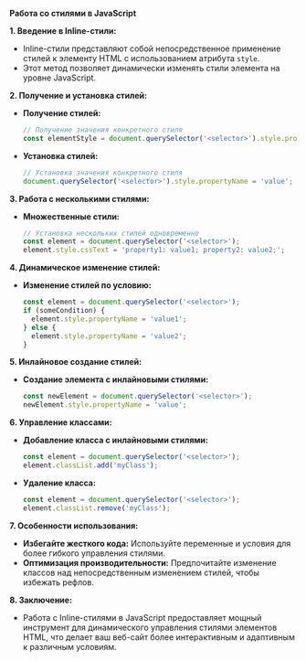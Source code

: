 **Работа со стилями в JavaScript**

**1. Введение в Inline-стили:**
   - Inline-стили представляют собой непосредственное применение стилей к элементу HTML с использованием атрибута `style`.
   - Этот метод позволяет динамически изменять стили элемента на уровне JavaScript.

**2. Получение и установка стилей:**
   - **Получение стилей:**
     ```javascript
     // Получение значения конкретного стиля
     const elementStyle = document.querySelector('<selector>').style.propertyName;
     ```
   - **Установка стилей:**
     ```javascript
     // Установка значения конкретного стиля
     document.querySelector('<selector>').style.propertyName = 'value';
     ```

**3. Работа с несколькими стилями:**
   - **Множественные стили:**
     ```javascript
     // Установка нескольких стилей одновременно
     const element = document.querySelector('<selector>');
     element.style.cssText = 'property1: value1; property2: value2;';
     ```

**4. Динамическое изменение стилей:**
   - **Изменение стилей по условию:**
     ```javascript
     const element = document.querySelector('<selector>');
     if (someCondition) {
       element.style.propertyName = 'value1';
     } else {
       element.style.propertyName = 'value2';
     }
     ```

**5. Инлайновое создание стилей:**
   - **Создание элемента с инлайновыми стилями:**
     ```javascript
     const newElement = document.querySelector('<selector>');
     newElement.style.propertyName = 'value';
     ```

**6. Управление классами:**
   - **Добавление класса с инлайновыми стилями:**
     ```javascript
     const element = document.querySelector('<selector>');
     element.classList.add('myClass');
     ```
   - **Удаление класса:**
     ```javascript
     const element = document.querySelector('<selector>');
     element.classList.remove('myClass');
     ```

**7. Особенности использования:**
   - **Избегайте жесткого кода:**
     Используйте переменные и условия для более гибкого управления стилями.
   - **Оптимизация производительности:**
     Предпочитайте изменение классов над непосредственным изменением стилей, чтобы избежать рефлов.

**8. Заключение:**
   - Работа с Inline-стилями в JavaScript предоставляет мощный инструмент для динамического управления стилями элементов HTML, что делает ваш веб-сайт более интерактивным и адаптивным к различным условиям.